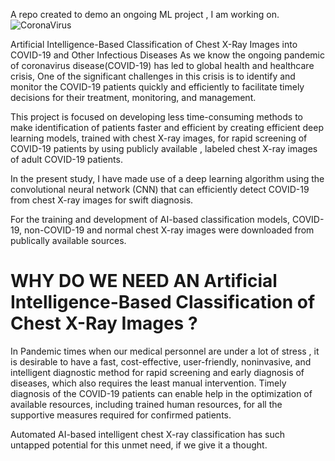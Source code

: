 A repo created to demo an ongoing ML project , I am working on.
![CoronaVirus](https://www.fda.gov/files/covid19-1600x900.jpg)


Artificial Intelligence-Based Classification of Chest X-Ray Images into COVID-19 and Other Infectious Diseases
As we know the ongoing pandemic of coronavirus disease(COVID-19) has led to global health and healthcare crisis,
One of the significant challenges in this crisis is to identify and monitor the COVID-19 patients quickly and efficiently to facilitate timely decisions for their treatment, monitoring, and management. 



This project is focused on developing less time-consuming methods to make identification of patients faster and efficient by creating efficient deep learning models, trained with chest X-ray images, for rapid screening of COVID-19 patients by using publicly available , labeled chest X-ray images of adult COVID-19 patients.

In the present study, I have made use of a deep learning algorithm using the convolutional neural network (CNN) that can efficiently detect COVID-19 from chest X-ray images for swift diagnosis.

For the training and development of AI-based classification models, COVID-19, non-COVID-19 and normal chest X-ray images were downloaded from publically available sources.

# WHY DO WE NEED AN Artificial Intelligence-Based Classification of Chest X-Ray Images ?

In Pandemic times when our medical personnel are under a lot of stress ,  it is desirable to have a fast, cost-effective, user-friendly, noninvasive, and intelligent diagnostic method for rapid screening and early diagnosis of diseases, which also requires the least manual intervention. 
Timely diagnosis of the COVID-19 patients can enable help in the optimization of available resources, including trained human resources, for all the supportive measures required for confirmed patients. 

Automated AI-based intelligent chest X-ray classification has such untapped potential for this unmet need, if we give it a thought.

